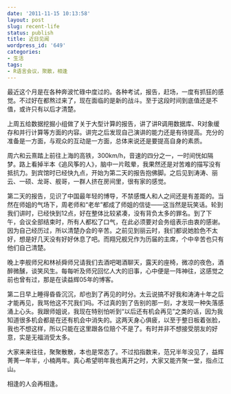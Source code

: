 ```yaml
---
date: '2011-11-15 10:13:58'
layout: post
slug: recent-life
status: publish
title: 近日见闻
wordpress_id: '649'
categories:
- 生活
tags:
- R语言会议，聚散，相逢
---
```


最近这个月是在各种奔波忙碌中度过的。各种考试，报告，赶场，一度有抓狂的感觉。不过好在都熬过来了，现在面临的是新的战斗。至于这段时间到底值还是不值，或许只有以后才清楚。

上周五给数据挖掘小组做了关于大型计算的报告，讲了讲R调用数据库、R对象缓存和并行计算等方面的内容。讲完之后发现自己演讲的能力还是有待提高。充分的准备是一方面，与观众的互动是一方面，总体来说还是要提高自身的素质。

周六和云熹踏上前往上海的高铁，300km/h，音速的四分之一，一时间恍如隔梦。路上看掉半本《追风筝的人》，脑中一片眩晕，我果然还是对苦难的描写没有抵抗力。到宾馆时已经快九点，开始为第二天的报告抱佛脚。之后见到涛涛、丽云、一硕、龙哥、舰哥，一群人挤在房间里，很有家的感觉。

第二天的报告，见识了中国最年轻的博导，不禁感慨人和人之间还是有差距的。当然在师姐的气场下，周老师和“老牟”都成了师姐的信徒——这当然是玩笑话。轮到我们讲时，已经快到12点，好在整体比较紧凑，没有背负太多的罪名。到了下午，会议全部结束时，所有人都松了口气，在此必须要对会务组表示由衷的感谢。因为自己经历过，所以清楚办会的辛苦。之前见到丽云时，我们都说她脸色不太好，想是好几天没有好好休息了吧。而翔兄舰兄作为历届的主席，个中辛苦也只有他们自己清楚。

晚上李舰师兄和林祯舜师兄请我们去酒吧喝酒聊天，露天的座椅，微凉的夜色，酒醉微醺，谈笑风生。每每听及师兄回忆人大的旧事，心中便是一阵神往，这感觉之前也曾有过，那是在读益辉05年的博客。

第二日早上睡得昏昏沉沉，却也到了再见的时分。太云说搞不好我和涛涛十年之后才能再见，我骂他这不咒我们吗。不过真的到了告别的那一刻，才发现一种失落感涌上心头。我跟师姐说，我现在特别怕听到“以后还有机会再见”之类的话，因为我知道很多机会都是在还有机会中消失的。这两天身心俱疲，以至于整日板着张脸，我也不想这样，所以只能在这里跟各位赔个不是了。有时并非不想接受朋友的好意，实是无福消受太多。

大家来来往往，聚聚散散，本也是常态了。不过掐指数来，范兄半年没见了，益辉菁菁一年半，小楠两年。真心希望明年我也离开之时，大家又能齐聚一堂，指点江山。

相逢的人会再相逢。

